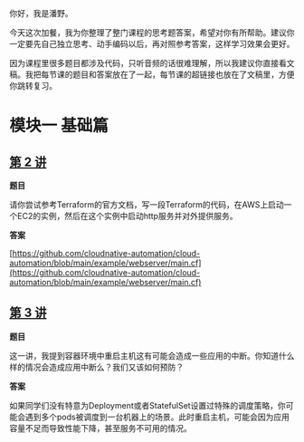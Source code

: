 你好，我是潘野。

今天这次加餐，我为你整理了整门课程的思考题答案，希望对你有所帮助。建议你一定要先自己独立思考、动手编码以后，再对照参考答案，这样学习效果会更好。

因为课程里很多题目都涉及代码，只听音频的话很难理解，所以我建议你直接看文稿。我把每节课的题目和答案放在了一起，每节课的超链接也放在了文稿里，方便你跳转复习。

# 模块一 基础篇

## [第 2 讲](https://time.geekbang.org/column/article/762265)

**题目**

请你尝试参考Terraform的官方文档，写一段Terraform的代码，在AWS上启动一个EC2的实例，然后在这个实例中启动http服务并对外提供服务。

**答案**

[https://github.com/cloudnative-automation/cloud-automation/blob/main/example/webserver/main.cf](https://github.com/cloudnative-automation/cloud-automation/blob/main/example/webserver/main.cf)

## [第 3 讲](https://time.geekbang.org/column/article/762942)

**题目**

这一讲，我提到容器环境中重启主机这有可能会造成一些应用的中断。你知道什么样的情况会造成应用中断么？我们又该如何预防？

**答案**

如果同学们没有特意为Deployment或者StatefulSet设置过特殊的调度策略，你可能会遇到多个pods被调度到一台机器上的场景。此时重启主机，可能会因为应用容量不足而导致性能下降，甚至服务不可用的情况。